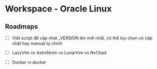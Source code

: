 # Workspace - Oracle Linux

## Roadmaps

- [ ] Viết script để cập nhật _VERSION lên mới nhất, có thể tùy chọn có cập nhật hay manual tự chỉnh
- [ ] LazyVim vs AstroNvim vs LunarVim vs NvChad
- [ ] Docker in docker

